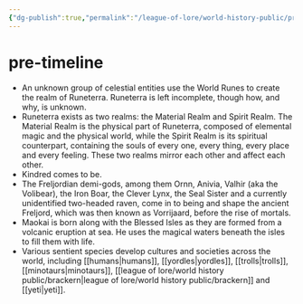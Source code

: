 ```yaml
---
{"dg-publish":true,"permalink":"/league-of-lore/world-history-public/pre-timeline/"}
---
```


# pre-timeline


- An unknown group of celestial entities use the World Runes to create the realm of Runeterra. Runeterra is left incomplete, though how, and why, is unknown.
-  Runeterra exists as two realms: the Material Realm and Spirit Realm. The Material Realm is the physical part of Runeterra, composed of elemental magic and the physical world, while the Spirit Realm is its spiritual counterpart, containing the souls of every one, every thing, every place and every feeling. These two realms mirror each other and affect each other.
- Kindred comes to be.
- The Freljordian demi-gods, among them Ornn, Anivia, Valhir (aka the Volibear), the Iron Boar, the Clever Lynx, the Seal Sister and a currently unidentified two-headed raven, come in to being and shape the ancient Freljord, which was then known as Vorrijaard, before the rise of mortals.
-  Maokai is born along with the Blessed Isles as they are formed from a volcanic eruption at sea. He uses the magical waters beneath the isles to fill them with life.
-  Various sentient species develop cultures and societies across the world, including [[humans\|humans]], [[yordles\|yordles]], [[trolls\|trolls]], [[minotaurs\|minotaurs]], [[league of lore/world history public/brackern\|league of lore/world history public/brackern]] and [[yeti\|yeti]].
